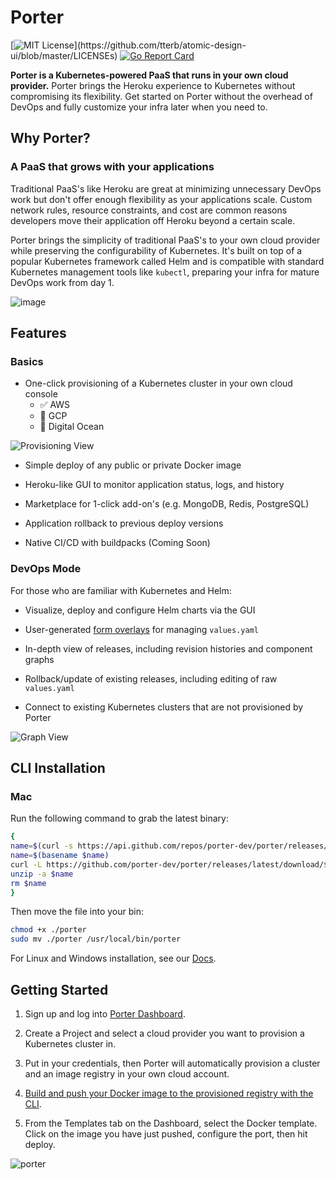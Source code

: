 # Porter 
[![MIT License](https://img.shields.io/apm/l/atomic-design-ui.svg?)](https://github.com/tterb/atomic-design-ui/blob/master/LICENSEs) [![Go Report Card](https://goreportcard.com/badge/gojp/goreportcard)](https://goreportcard.com/report/gojp/goreportcard)

**Porter is a Kubernetes-powered PaaS that runs in your own cloud provider.** Porter brings the Heroku experience to Kubernetes without compromising its flexibility. Get started on Porter without the overhead of DevOps and fully customize your infra later when you need to.

## Why Porter?
### A PaaS that grows with your applications

Traditional PaaS's like Heroku are great at minimizing unnecessary DevOps work but don't offer enough flexibility as your applications scale. Custom network rules, resource constraints, and cost are common reasons developers move their application off Heroku beyond a certain scale. 

Porter brings the simplicity of traditional PaaS's to your own cloud provider while preserving the configurability of Kubernetes. It's built on top of a popular Kubernetes framework called Helm and is compatible with standard Kubernetes management tools like `kubectl`, preparing your infra for mature DevOps work from day 1.

![image](https://user-images.githubusercontent.com/65516095/103713478-71e75800-4f8a-11eb-915f-adee9d4f5bf7.png)

## Features
### Basics
- One-click provisioning of a Kubernetes cluster in your own cloud console
  - ✅ AWS
  - 🚧 GCP
  - 🚧 Digital Ocean
  
![Provisioning View](https://user-images.githubusercontent.com/65516095/103712142-09e34280-4f87-11eb-9272-a35805544fd0.png)

- Simple deploy of any public or private Docker image

- Heroku-like GUI to monitor application status, logs, and history
- Marketplace for 1-click add-on's (e.g. MongoDB, Redis, PostgreSQL)
- Application rollback to previous deploy versions
- Native CI/CD with buildpacks (Coming Soon)

### DevOps Mode
For those who are familiar with Kubernetes and Helm:

- Visualize, deploy and configure Helm charts via the GUI

- User-generated [form overlays](https://docs.getporter.dev/docs/porter-templates) for managing `values.yaml`
- In-depth view of releases, including revision histories and component graphs
- Rollback/update of existing releases, including editing of raw `values.yaml`
- Connect to existing Kubernetes clusters that are not provisioned by Porter

![Graph View](https://user-images.githubusercontent.com/22849518/101073320-43322800-356d-11eb-9b69-a68bd951992e.png)

## CLI Installation
### Mac 
Run the following command to grab the latest binary:

```sh
{
name=$(curl -s https://api.github.com/repos/porter-dev/porter/releases/latest | grep "browser_download_url.*porter_.*_Darwin_x86_64\.zip" | cut -d ":" -f 2,3 | tr -d \")
name=$(basename $name)
curl -L https://github.com/porter-dev/porter/releases/latest/download/$name --output $name
unzip -a $name
rm $name
}
```

Then move the file into your bin:

```sh
chmod +x ./porter
sudo mv ./porter /usr/local/bin/porter
```

For Linux and Windows installation, see our [Docs](https://docs.getporter.dev/docs/cli-documentation#linux). 

## Getting Started
1. Sign up and log into [Porter Dashboard](https://dashboard.getporter.dev).

2. Create a Project and select a cloud provider you want to provision a Kubernetes cluster in.

3. Put in your credentials, then Porter will automatically provision a cluster and an image registry in your own cloud account.

4. [Build and push your Docker image to the provisioned registry with the CLI](https://docs.getporter.dev/docs/cli-documentation#porter-docker-configure).

5. From the Templates tab on the Dashboard, select the Docker template. Click on the image you have just pushed, configure the port, then hit deploy.

![porter](https://user-images.githubusercontent.com/65516095/103712859-def9ee00-4f88-11eb-804c-4b775d697ec4.jpeg)
